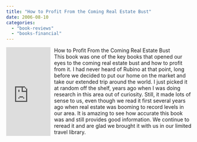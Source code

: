 ```yaml
---
title: "How to Profit From the Coming Real Estate Bust"
date: 2006-08-10
categories: 
  - "book-reviews"
  - "books-financial"
---
```


<iframe scrolling="no" frameborder="0" src="http://rcm.amazon.com/e/cm?t=soultravelers-20&o=1&p=8&l=as1&asins=1579548709&fc1=000000&IS2=1&lt1=_blank&lc1=0000FF&bc1=000000&bg1=FFFFFF&f=ifr" marginwidth="0" marginheight="0" style="width: 120px; height: 240px; margin-right: 10px; float: left; margin-bottom: 20px;"></iframe>

How to Profit From the Coming Real Estate Bust  
This book was one of the key books that opened our eyes to the coming real estate bust and how to profit from it. I had never heard of Rubino at that point, long before we decided to put our home on the market and take our extended trip around the world. I just picked it at random off the shelf, years ago when I was doing research in this area out of curiosity. Still, it made lots of sense to us, even though we read it first several years ago when real estate was booming to record levels in our area. It is amazing to see how accurate this book was and still provides good information. We continue to reread it and are glad we brought it with us in our limited travel library.
